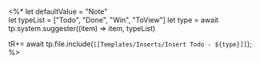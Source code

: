  <%*
let defaultValue = "Note"  
let typeList = ["Todo", "Done", "Win", "ToView"]
let type = await tp.system.suggester((item) => item, typeList)

tR+= await tp.file.include(`[[Templates/Inserts/Insert Todo - ${type}]]`);
%>
